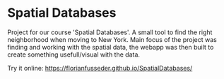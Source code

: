 # Spatial Databases

Project for our course 'Spatial Databases'.
A small tool to find the right neighborhood when moving to New York.
Main focus of the project was finding and working with the spatial data,
the webapp was then built to create something usefull/visual with the data.

Try it online: https://florianfusseder.github.io/SpatialDatabases/
